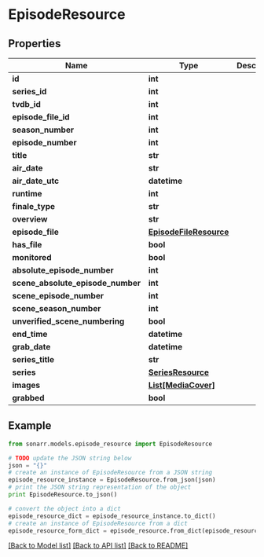 # EpisodeResource


## Properties
Name | Type | Description | Notes
------------ | ------------- | ------------- | -------------
**id** | **int** |  | [optional] 
**series_id** | **int** |  | [optional] 
**tvdb_id** | **int** |  | [optional] 
**episode_file_id** | **int** |  | [optional] 
**season_number** | **int** |  | [optional] 
**episode_number** | **int** |  | [optional] 
**title** | **str** |  | [optional] 
**air_date** | **str** |  | [optional] 
**air_date_utc** | **datetime** |  | [optional] 
**runtime** | **int** |  | [optional] 
**finale_type** | **str** |  | [optional] 
**overview** | **str** |  | [optional] 
**episode_file** | [**EpisodeFileResource**](EpisodeFileResource.md) |  | [optional] 
**has_file** | **bool** |  | [optional] 
**monitored** | **bool** |  | [optional] 
**absolute_episode_number** | **int** |  | [optional] 
**scene_absolute_episode_number** | **int** |  | [optional] 
**scene_episode_number** | **int** |  | [optional] 
**scene_season_number** | **int** |  | [optional] 
**unverified_scene_numbering** | **bool** |  | [optional] 
**end_time** | **datetime** |  | [optional] 
**grab_date** | **datetime** |  | [optional] 
**series_title** | **str** |  | [optional] 
**series** | [**SeriesResource**](SeriesResource.md) |  | [optional] 
**images** | [**List[MediaCover]**](MediaCover.md) |  | [optional] 
**grabbed** | **bool** |  | [optional] 

## Example

```python
from sonarr.models.episode_resource import EpisodeResource

# TODO update the JSON string below
json = "{}"
# create an instance of EpisodeResource from a JSON string
episode_resource_instance = EpisodeResource.from_json(json)
# print the JSON string representation of the object
print EpisodeResource.to_json()

# convert the object into a dict
episode_resource_dict = episode_resource_instance.to_dict()
# create an instance of EpisodeResource from a dict
episode_resource_form_dict = episode_resource.from_dict(episode_resource_dict)
```
[[Back to Model list]](../README.md#documentation-for-models) [[Back to API list]](../README.md#documentation-for-api-endpoints) [[Back to README]](../README.md)


